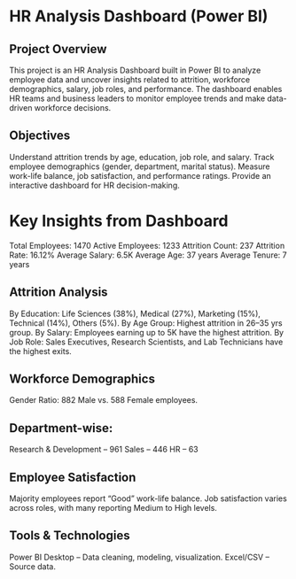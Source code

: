 # HR Analysis Dashboard (Power BI)
 ## Project Overview
This project is an HR Analysis Dashboard built in Power BI to analyze employee data and uncover insights related to attrition, workforce demographics, salary, job roles, and performance.
The dashboard enables HR teams and business leaders to monitor employee trends and make data-driven workforce decisions.

## Objectives
Understand attrition trends by age, education, job role, and salary.
Track employee demographics (gender, department, marital status).
Measure work-life balance, job satisfaction, and performance ratings.
Provide an interactive dashboard for HR decision-making.

# Key Insights from Dashboard
Total Employees: 1470
Active Employees: 1233
Attrition Count: 237
Attrition Rate: 16.12%
Average Salary: 6.5K
Average Age: 37 years
Average Tenure: 7 years

## Attrition Analysis
By Education: Life Sciences (38%), Medical (27%), Marketing (15%), Technical (14%), Others (5%).
By Age Group: Highest attrition in 26–35 yrs group.
By Salary: Employees earning up to 5K have the highest attrition.
By Job Role: Sales Executives, Research Scientists, and Lab Technicians have the highest exits.

## Workforce Demographics
Gender Ratio: 882 Male vs. 588 Female employees.

## Department-wise:
Research & Development – 961
Sales – 446
HR – 63

## Employee Satisfaction
Majority employees report “Good” work-life balance.
Job satisfaction varies across roles, with many reporting Medium to High levels.

## Tools & Technologies
Power BI Desktop – Data cleaning, modeling, visualization.
Excel/CSV – Source data.
